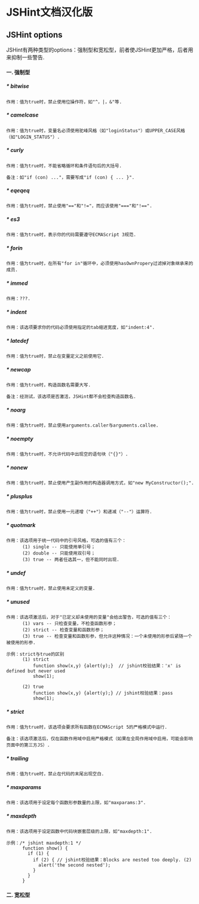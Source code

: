 JSHint文档汉化版
=================

## JSHint options

JSHint有两种类型的options：强制型和宽松型，前者使JSHint更加严格，后者用来抑制一些警告.


#### 一. 强制型
  
##### * bitwise
    
    作用：值为true时，禁止使用位操作符，如"^，|，&"等.
    
##### * camelcase
  
    作用：值为true时，变量名必须使用驼峰风格（如"loginStatus"）或UPPER_CASE风格（如"LOGIN_STATUS"）.
    
##### * curly
    
    作用：值为true时，不能省略循环和条件语句后的大括号.
    
    备注：如"if (con) ..."，需要写成"if (con) { ... }".
    
##### * eqeqeq
    
    作用：值为true时，禁止使用"=="和"!="，而应该使用"==="和"!==".
    
##### * es3
    
    作用：值为true时，表示你的代码需要遵守ECMAScript 3规范.
    
##### * forin
    
    作用：值为true时，在所有"for in"循环中，必须使用hasOwnPropery过滤掉对象继承来的成员.
    
##### * immed
    
    作用：???.
    
##### * indent
    
    作用：该选项要求你的代码必须使用指定的tab缩进宽度，如"indent:4".
    
##### * latedef
    
    作用：值为true时，禁止在变量定义之前使用它.
    
##### * newcap
    
    作用：值为true时，构造函数名需要大写. 
    
    备注：经测试，该选项是否激活，JSHint都不会检查构造函数名.
    
##### * noarg
    
    作用：值为true时，禁止使用arguments.caller与arguments.callee.
    
##### * noempty
    
    作用：值为true时，不允许代码中出现空的语句块（"{}"）.
    
##### * nonew
    
    作用：值为true时，禁止使用产生副作用的构造器调用方式，如"new MyConstructor();".
    
##### * plusplus
    
    作用：值为true时，禁止使用一元递增（"++"）和递减（"--"）运算符.
    
##### * quotmark
    
    作用：该选项用于统一代码中的引号风格，可选的值有三个：
          (1) single -- 只能使用单引号；
          (2) double -- 只能使用双引号；
          (3) true -- 两者任选其一，但不能同时出现.
    
##### * undef
    
    作用：值为true时，禁止使用未定义的变量.
    
##### * unused
    
    作用：该选项激活后，对于"已定义却未使用的变量"会给出警告，可选的值有三个：
          (1) vars -- 只检查变量，不检查函数形参；
          (2) strict -- 检查变量和函数形参；
          (3) true -- 检查变量和函数形参，但允许这种情况：一个未使用的形参后紧随一个被使用的形参.
          
    示例：strict与true的区别
          (1) strict
              function show(x,y) {alert(y);}  // jshint校验结果：'x' is defined but never used
              show(1);
          
          (2) true
              function show(x,y) {alert(y);} // jshint校验结果：pass
              show(1); 
        
##### * strict
    
    作用：值为true时，该选项会要求所有函数在ECMAScript 5的严格模式中运行.
    
    备注：该选项激活后，仅在函数作用域中启用严格模式（如果在全局作用域中启用，可能会影响页面中的第三方JS）.

##### * trailing

    作用：值为true时，禁止在代码的末尾出现空白.
    
##### * maxparams

    作用：该选项用于设定每个函数形参数量的上限，如"maxparams:3".
    
##### * maxdepth

    作用：该选项用于设定函数中代码块嵌套层级的上限，如"maxdepth:1".
    
    示例：/* jshint maxdepth:1 */
          function show() {
            if (1) {
              if (2) { // jshint校验结果：Blocks are nested too deeply. (2)
                alert('the second nested');
              }
            }
          }
 

#### 二. 宽松型


